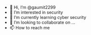 - 👋 Hi, I’m @gaumit2299
- 👀 I’m interested in security 
- 🌱 I’m currently learning cyber security 
- 💞️ I’m looking to collaborate on ...
- 📫 How to reach me 

<!---
gaumit2299/gaumit2299 is a ✨ special ✨ repository because its `README.md` (this file) appears on your GitHub profile.
You can click the Preview link to take a look at your changes.
--->
